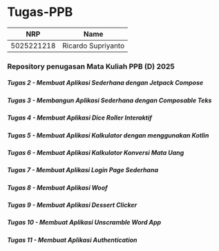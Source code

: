 # Tugas-PPB

<div align=center>

|    NRP     |                 Name                  |
| :--------: | :-----------------------------------: |
| 5025221218 |          Ricardo Supriyanto           |

</div>

### Repository penugasan Mata Kuliah PPB (D) 2025

##### Tugas 2 - Membuat Aplikasi Sederhana dengan Jetpack Compose
##### Tugas 3 - Membangun Aplikasi Sederhana dengan Composable Teks
##### Tugas 4 - Membuat Aplikasi Dice Roller Interaktif
##### Tugas 5 - Membuat Aplikasi Kalkulator dengan menggunakan Kotlin
##### Tugas 6 - Membuat Aplikasi Kalkulator Konversi Mata Uang 
##### Tugas 7 - Membuat Aplikasi Login Page Sederhana
##### Tugas 8 - Membuat Aplikasi Woof
##### Tugas 9 - Membuat Aplikasi Dessert Clicker
##### Tugas 10 - Membuat Aplikasi Unscramble Word App
##### Tugas 11 - Membuat Aplikasi Authentication
